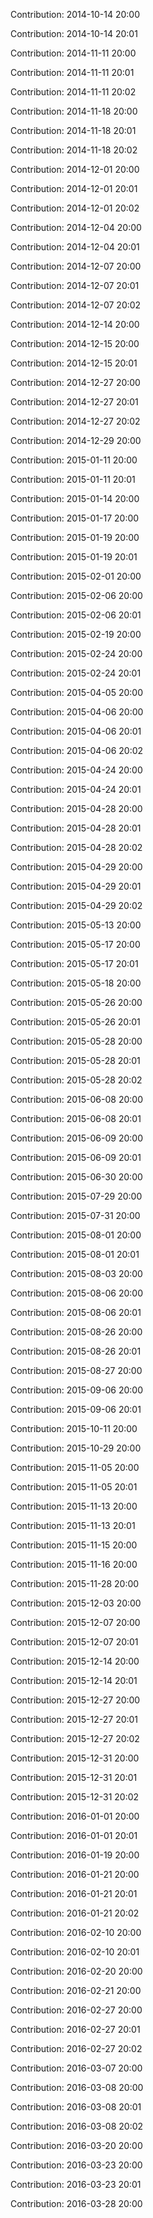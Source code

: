 Contribution: 2014-10-14 20:00

Contribution: 2014-10-14 20:01

Contribution: 2014-11-11 20:00

Contribution: 2014-11-11 20:01

Contribution: 2014-11-11 20:02

Contribution: 2014-11-18 20:00

Contribution: 2014-11-18 20:01

Contribution: 2014-11-18 20:02

Contribution: 2014-12-01 20:00

Contribution: 2014-12-01 20:01

Contribution: 2014-12-01 20:02

Contribution: 2014-12-04 20:00

Contribution: 2014-12-04 20:01

Contribution: 2014-12-07 20:00

Contribution: 2014-12-07 20:01

Contribution: 2014-12-07 20:02

Contribution: 2014-12-14 20:00

Contribution: 2014-12-15 20:00

Contribution: 2014-12-15 20:01

Contribution: 2014-12-27 20:00

Contribution: 2014-12-27 20:01

Contribution: 2014-12-27 20:02

Contribution: 2014-12-29 20:00

Contribution: 2015-01-11 20:00

Contribution: 2015-01-11 20:01

Contribution: 2015-01-14 20:00

Contribution: 2015-01-17 20:00

Contribution: 2015-01-19 20:00

Contribution: 2015-01-19 20:01

Contribution: 2015-02-01 20:00

Contribution: 2015-02-06 20:00

Contribution: 2015-02-06 20:01

Contribution: 2015-02-19 20:00

Contribution: 2015-02-24 20:00

Contribution: 2015-02-24 20:01

Contribution: 2015-04-05 20:00

Contribution: 2015-04-06 20:00

Contribution: 2015-04-06 20:01

Contribution: 2015-04-06 20:02

Contribution: 2015-04-24 20:00

Contribution: 2015-04-24 20:01

Contribution: 2015-04-28 20:00

Contribution: 2015-04-28 20:01

Contribution: 2015-04-28 20:02

Contribution: 2015-04-29 20:00

Contribution: 2015-04-29 20:01

Contribution: 2015-04-29 20:02

Contribution: 2015-05-13 20:00

Contribution: 2015-05-17 20:00

Contribution: 2015-05-17 20:01

Contribution: 2015-05-18 20:00

Contribution: 2015-05-26 20:00

Contribution: 2015-05-26 20:01

Contribution: 2015-05-28 20:00

Contribution: 2015-05-28 20:01

Contribution: 2015-05-28 20:02

Contribution: 2015-06-08 20:00

Contribution: 2015-06-08 20:01

Contribution: 2015-06-09 20:00

Contribution: 2015-06-09 20:01

Contribution: 2015-06-30 20:00

Contribution: 2015-07-29 20:00

Contribution: 2015-07-31 20:00

Contribution: 2015-08-01 20:00

Contribution: 2015-08-01 20:01

Contribution: 2015-08-03 20:00

Contribution: 2015-08-06 20:00

Contribution: 2015-08-06 20:01

Contribution: 2015-08-26 20:00

Contribution: 2015-08-26 20:01

Contribution: 2015-08-27 20:00

Contribution: 2015-09-06 20:00

Contribution: 2015-09-06 20:01

Contribution: 2015-10-11 20:00

Contribution: 2015-10-29 20:00

Contribution: 2015-11-05 20:00

Contribution: 2015-11-05 20:01

Contribution: 2015-11-13 20:00

Contribution: 2015-11-13 20:01

Contribution: 2015-11-15 20:00

Contribution: 2015-11-16 20:00

Contribution: 2015-11-28 20:00

Contribution: 2015-12-03 20:00

Contribution: 2015-12-07 20:00

Contribution: 2015-12-07 20:01

Contribution: 2015-12-14 20:00

Contribution: 2015-12-14 20:01

Contribution: 2015-12-27 20:00

Contribution: 2015-12-27 20:01

Contribution: 2015-12-27 20:02

Contribution: 2015-12-31 20:00

Contribution: 2015-12-31 20:01

Contribution: 2015-12-31 20:02

Contribution: 2016-01-01 20:00

Contribution: 2016-01-01 20:01

Contribution: 2016-01-19 20:00

Contribution: 2016-01-21 20:00

Contribution: 2016-01-21 20:01

Contribution: 2016-01-21 20:02

Contribution: 2016-02-10 20:00

Contribution: 2016-02-10 20:01

Contribution: 2016-02-20 20:00

Contribution: 2016-02-21 20:00

Contribution: 2016-02-27 20:00

Contribution: 2016-02-27 20:01

Contribution: 2016-02-27 20:02

Contribution: 2016-03-07 20:00

Contribution: 2016-03-08 20:00

Contribution: 2016-03-08 20:01

Contribution: 2016-03-08 20:02

Contribution: 2016-03-20 20:00

Contribution: 2016-03-23 20:00

Contribution: 2016-03-23 20:01

Contribution: 2016-03-28 20:00

